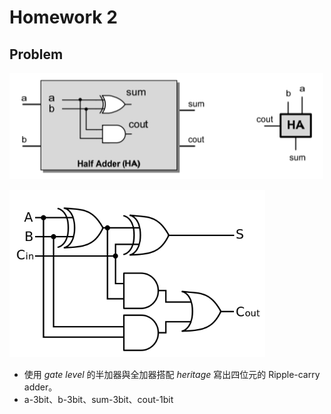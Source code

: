 # Homework 2 


## Problem
![](https://github.com/frankxaio/Seminar/blob/9bfce4ff915b224c44369fd233054aa7d8a873e3/%E5%A4%A7%E4%BA%8C%E5%B0%88%E9%A1%8C/Lab/Homework%202/Problem_image_1.png)

![Full adder](https://github.com/frankxaio/Seminar/blob/9bfce4ff915b224c44369fd233054aa7d8a873e3/%E5%A4%A7%E4%BA%8C%E5%B0%88%E9%A1%8C/Lab/Homework%202/Problem_image_2.png)

- 使用 *gate level* 的半加器與全加器搭配 *heritage* 寫出四位元的 Ripple-carry adder。
- a-3bit、b-3bit、sum-3bit、cout-1bit
